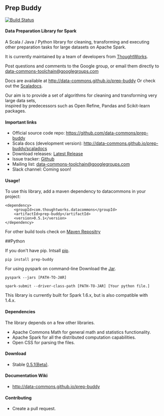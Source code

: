 ## Prep Buddy 
[![Build Status](https://travis-ci.org/data-commons/prep-buddy.svg?branch=master)](https://travis-ci.org/data-commons/prep-buddy)
#### Data Preparation Library for Spark

A Scala / Java / Python library for cleaning, transforming and executing other preparation tasks for large datasets on Apache Spark.

It is currently maintained by a team of developers from [ThoughtWorks](http://www.thoughtworks.com).

Post questions and comments to the Google group, or email them directly to data-commons-toolchain@googlegroups.com

Docs are available at http://data-commons.github.io/prep-buddy
Or check out the [Scaladocs](http://data-commons.github.io/prep-buddy/scaladocs).

Our aim is to provide a set of algorithms for cleaning and transforming very large data sets,                
inspired by predecessors such as Open Refine, Pandas and Scikit-learn packages.

#### Important links

- Official source code repo: https://github.com/data-commons/prep-buddy
- Scala docs (development version): http://data-commons.github.io/prep-buddy/scaladocs
- Download releases: [Latest Release](https://github.com/data-commons/prep-buddy/releases/latest)
- Issue tracker: [Github](https://github.com/data-commons/prep-buddy/issues)
- Mailing list: data-commons-toolchain@googlegroups.com
- Slack channel: Coming soon!

#### Usage!
To use this library, add a maven dependency to datacommons in your project:
```
<dependency>
    <groupId>com.thoughtworks.datacommons</groupId>
    <artifactId>prep-buddy</artifactId>
    <version>0.5.1</version>
</dependency>
```
For other build tools check on [Maven Repositry](https://mvnrepository.com/artifact/com.thoughtworks.datacommons/prep-buddy/0.5.0)

##Python

If you don't have pip. Intsall [pip](https://pip.pypa.io/en/stable/installing/).
```
pip install prep-buddy
```

For using pyspark on command-line
Download the [Jar](https://github.com/data-commons/prep-buddy/releases/tag/v-0.5.1).
```
pyspark --jars [PATH-TO-JAR]
```
```
spark-submit --driver-class-path [PATH-TO-JAR] [Your python file.]
```

This library is currently built for Spark 1.6.x, but is also compatible with 1.4.x. 
#### Dependencies
The library depends on a few other libraries.
- Apache Commons Math for general math and statistics functionality.
- Apache Spark for all the distributed computation capabilities.
- Open CSS for parsing the files.
#### Download

- Stable [0.5.1(Beta)](https://github.com/data-commons/prep-buddy/releases/tag/v-0.5.1).

#### Documentation Wiki
- http://data-commons.github.io/prep-buddy

#### Contributing
- Create a pull request.
